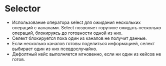 # Selector

- Использование оператора select для ожидания нескольких операций с каналами. Select позволяет горутине ожидать несколько операций, блокируясь до готовности одной из них.
- Селект блокируется пока один из каналов не получит данные.
- Если несколько каналов готовы поделиться информацией, селект выбирает один из них псевдослучайно.
- Дефолтный кейс выполняется мгновенно, если ни один из кейсов не готов.